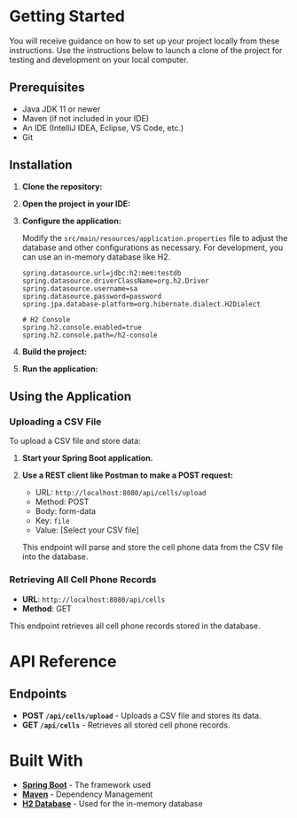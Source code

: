 # Getting Started

You will receive guidance on how to set up your project locally from these instructions. Use the instructions below to launch a clone of the project for testing and development on your local computer.

## Prerequisites

- Java JDK 11 or newer
- Maven (if not included in your IDE)
- An IDE (IntelliJ IDEA, Eclipse, VS Code, etc.)
- Git

## Installation

1. **Clone the repository:**

2. **Open the project in your IDE:**

3. **Configure the application:**

   Modify the `src/main/resources/application.properties` file to adjust the database and other configurations as necessary. For development, you can use an in-memory database like H2.

   ```properties
   spring.datasource.url=jdbc:h2:mem:testdb
   spring.datasource.driverClassName=org.h2.Driver
   spring.datasource.username=sa
   spring.datasource.password=password
   spring.jpa.database-platform=org.hibernate.dialect.H2Dialect

   # H2 Console
   spring.h2.console.enabled=true
   spring.h2.console.path=/h2-console
   ```

4. **Build the project:**

5. **Run the application:**


## Using the Application

### Uploading a CSV File

To upload a CSV file and store data:

1. **Start your Spring Boot application.**
2. **Use a REST client like Postman to make a POST request:**

   - URL: `http://localhost:8080/api/cells/upload`
   - Method: POST
   - Body: form-data
   - Key: `file`
   - Value: [Select your CSV file]

   This endpoint will parse and store the cell phone data from the CSV file into the database.

### Retrieving All Cell Phone Records

- **URL**: `http://localhost:8080/api/cells`
- **Method**: GET

This endpoint retrieves all cell phone records stored in the database.

# API Reference

## Endpoints

- **POST `/api/cells/upload`** - Uploads a CSV file and stores its data.
- **GET `/api/cells`** - Retrieves all stored cell phone records.

# Built With

- **[Spring Boot](https://spring.io/projects/spring-boot)** - The framework used
- **[Maven](https://maven.apache.org/)** - Dependency Management
- **[H2 Database](https://www.h2database.com/html/main.html)** - Used for the in-memory database
